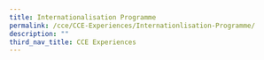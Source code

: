 ```yaml
---
title: Internationalisation Programme
permalink: /cce/CCE-Experiences/Internationlisation-Programme/
description: ""
third_nav_title: CCE Experiences
---
```

